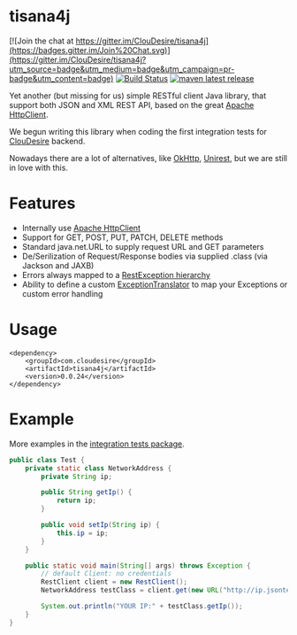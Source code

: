 tisana4j
========

[![Join the chat at https://gitter.im/ClouDesire/tisana4j](https://badges.gitter.im/Join%20Chat.svg)](https://gitter.im/ClouDesire/tisana4j?utm_source=badge&utm_medium=badge&utm_campaign=pr-badge&utm_content=badge)
[![Build Status](https://travis-ci.org/ClouDesire/tisana4j.svg?branch=master)](https://travis-ci.org/ClouDesire/tisana4j) [![maven latest release](https://img.shields.io/maven-central/v/com.cloudesire/tisana4j.svg)](http://mvnrepository.com/artifact/com.cloudesire/tisana4j) 

Yet another (but missing for us) simple RESTful client Java library, that support both JSON and XML REST API, based on the great [Apache HttpClient](https://hc.apache.org/httpcomponents-client-ga/index.html).

We begun writing this library when coding the first integration tests for [ClouDesire](https://cloudesire.com) backend.

Nowadays there are a lot of alternatives, like [OkHttp](http://square.github.io/okhttp/), [Unirest](http://unirest.io/java.html), but we are still in love with this.

Features
========

* Internally use [Apache HttpClient](http://hc.apache.org/httpcomponents-client-4.3.x/index.html)
* Support for GET, POST, PUT, PATCH, DELETE methods
* Standard java.net.URL to supply request URL and GET parameters
* De/Serilization of Request/Response bodies via supplied .class (via Jackson and JAXB)
* Errors always mapped to a [RestException hierarchy](https://github.com/ClouDesire/tisana4j/tree/master/src/main/java/com/cloudesire/tisana4j/exceptions)
* Ability to define a custom [ExceptionTranslator](https://github.com/ClouDesire/tisana4j/blob/master/src/main/java/com/cloudesire/tisana4j/ExceptionTranslator.java) to map your Exceptions or custom error handling

Usage
=====

```
<dependency>
    <groupId>com.cloudesire</groupId>
    <artifactId>tisana4j</artifactId>
    <version>0.0.24</version>
</dependency>
```

Example
=======

More examples in the [integration tests package](https://github.com/ClouDesire/tisana4j/tree/master/src/test/java/com/cloudesire/tisana4j/test/integration).

```java
public class Test {
	private static class NetworkAddress {
		private String ip;

		public String getIp() {
			return ip;
		}

		public void setIp(String ip) {
			this.ip = ip;
		}
	}

	public static void main(String[] args) throws Exception {
		// default Client: no credentials
		RestClient client = new RestClient();
		NetworkAddress testClass = client.get(new URL("http://ip.jsontest.com/"), NetworkAddress.class);

		System.out.println("YOUR IP:" + testClass.getIp());
	}
}
```
